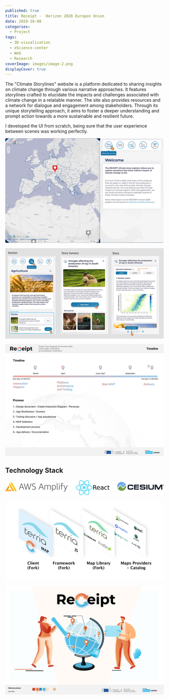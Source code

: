 ```yaml
---
published: true
title: Receipt -  Horizon 2020 Europen Union
date: 2020-10-08
categories:
  - Project
tags:
  - 3D-visualization
  - eScience-center
  - Web
  - Research
coverImage: images/image-2.png
displayCover: true
---
```


The "Climate Storylines" website is a platform dedicated to sharing insights on climate change through various narrative approaches. It features storylines crafted to elucidate the impacts and challenges associated with climate change in a relatable manner. The site also provides resources and a network for dialogue and engagement among stakeholders. Through its unique storytelling approach, it aims to foster a deeper understanding and prompt action towards a more sustainable and resilient future.

I developed the UI from scratch, being sure that the user experience between scenes was working perfectly.

![](./images/image-3.png)

![](./images/image-4.png)

![](./images/image-5.png)

## Technology Stack

![](./images/image-6.png)

![](./images/image-7.png)

![](./images/image-8.png)
